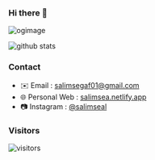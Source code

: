 ### Hi there 👋
![ogimage](https://user-images.githubusercontent.com/49223890/154901485-4e4dded3-0d4f-42fe-952f-d828e8f6a296.png)


![github stats](https://github-readme-stats.vercel.app/api?username=salimsea&show_icons=true)

### Contact

- ✉️ Email : salimsegaf01@gmail.com
- 🌐 Personal Web :  [salimsea.netlify.app](https://salimsea.netlify.app)
- 📷 Instagram : [@salimseal](https://instagram.com/salimseal)

### Visitors

![visitors](https://visitor-badge.laobi.icu/badge?page_id=salimsea.salimsea)
